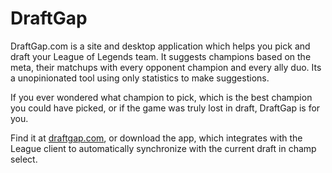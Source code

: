 # DraftGap
DraftGap.com is a site and desktop application which helps you pick and draft your League of Legends team. It suggests champions based on the meta, their matchups with every opponent champion and every ally duo. Its a unopinionated tool using only statistics to make suggestions.

If you ever wondered what champion to pick, which is the best champion you could have picked, or if the game was truly lost in draft, DraftGap is for you.

Find it at [draftgap.com](https://draftgap.com), or download the app, which integrates with the League client to automatically synchronize with the current draft in champ select.
